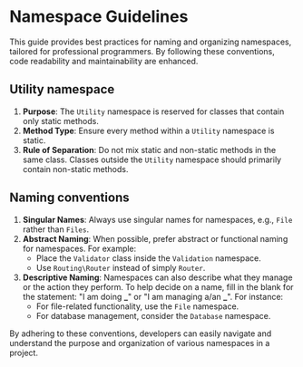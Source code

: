 # Namespace Guidelines

This guide provides best practices for naming and organizing namespaces, tailored for professional
programmers. By following these conventions, code readability and maintainability are enhanced.

## Utility namespace

1. **Purpose**: The `Utility` namespace is reserved for classes that contain only static methods.
2. **Method Type**: Ensure every method within a `Utility` namespace is static.
3. **Rule of Separation**: Do not mix static and non-static methods in the same class. Classes
   outside the `Utility` namespace should primarily contain non-static methods.

## Naming conventions

1. **Singular Names**: Always use singular names for namespaces, e.g., `File` rather than `Files`.
2. **Abstract Naming**: When possible, prefer abstract or functional naming for namespaces. For
   example:
    - Place the `Validator` class inside the `Validation` namespace.
    - Use `Routing\Router` instead of simply `Router`.
3. **Descriptive Naming**: Namespaces can also describe what they manage or the action they perform.
   To help decide on a name, fill in the blank for the statement: "I am doing **\_**" or "I am
   managing a/an **\_**". For instance:
    - For file-related functionality, use the `File` namespace.
    - For database management, consider the `Database` namespace.

By adhering to these conventions, developers can easily navigate and understand the purpose and
organization of various namespaces in a project.

<!-- DSG/ChatGPT 7/25/2023 -->
